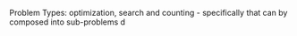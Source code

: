 Problem Types:
    optimization, search and counting
        - specifically that can by composed into sub-problems
    d


